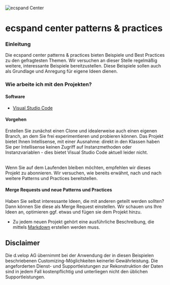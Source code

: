 ![ecspand Center](http://www.d-velop.de/wp-content/uploads/ecspand_3cols.png) 

# ecspand center patterns & practices #


### Einleitung ###

Die ecspand center patterns & practices bieten Beispiele und Best Practices zu den gefragtesten Themen. Wir versuchen an dieser Stelle regelmäßig weitere, interessante Beispiele bereitzustellen. Diese Beispiele sollen auch als Grundlage und Anregung für eigene Ideen dienen.

### Wie arbeite ich mit den Projekten? ###

#### Software ####
* [Visual Studio Code](https://code.visualstudio.com/)

#### Vorgehen ####

Erstellen Sie zunächst einen Clone und idealerweise auch einen eigenen Branch, an dem Sie frei experimentieren und probieren können. Das Projekt bietet Ihnen Intellisense, 
mit einer Ausnahme: direkt in den Klassen haben  Sie per Intellisense keinen Zugriff auf Instanzmethoden oder Instanzvariablen - dies bietet Visual Studio Code aktuell leider nicht.
<br/><br/>

Wenn Sie auf dem Laufenden bleiben möchten, empfehlen wir dieses Projekt zu abonnieren. Wir versuchen, wie bereits erwähnt, nach und nach weitere Patterns und Practices bereitstellen.

#### Merge Requests und neue Patterns und Practices ####
Haben Sie selbst interessante Ideen, die mit anderen geteilt werden sollten? Dann können Sie diese als Merge Request einstellen. Wir schauen uns Ihre Ideen an, optimieren ggf. etwas und fügen sie dem Projekt hinzu.
* Zu jedem neuen Projekt gehört eine ausführliche Beschreibung, die mittels [Markdown](http://markdowntutorial.com/) erstellen werden muss. 

## Disclaimer ##

Die d.velop AG übernimmt bei der Anwendung der in diesen Beispielen beschriebenen Customizing-Möglichkeiten keinerlei Gewährleistung. Die angeforderten Dienst- und Supportleistungen zur Rekonstruktion der Daten sind in jedem Fall kostenpflichtig und unterliegen nicht den üblichen Supportleistungen.

